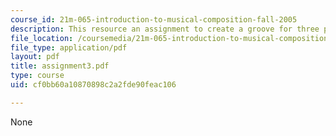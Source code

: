 ```yaml
---
course_id: 21m-065-introduction-to-musical-composition-fall-2005
description: This resource an assignment to create a groove for three percussion parts.
file_location: /coursemedia/21m-065-introduction-to-musical-composition-fall-2005/cf0bb60a10870898c2a2fde90feac106_assignment3.pdf
file_type: application/pdf
layout: pdf
title: assignment3.pdf
type: course
uid: cf0bb60a10870898c2a2fde90feac106

---
```

None